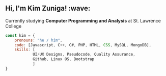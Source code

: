 <h2>Hi, I'm Kim Zuniga! :wave:</h2>

<p>Currently studying <b>Computer Programming and Analysis</b> at St. Lawrence College</p>


```javascript
const kim = {
    pronouns: "he / him",
    code: [Javascript, C++, C#, PHP, HTML, CSS, MySQL, MongoDB],
    skills: [
            UI/UX Designs, Pseudocode, Quality Assurance,
            Github, Linux OS, Bootstrap
            ]
}
```

<!--
**kimelizuniga/kimelizuniga** is a ✨ _special_ ✨ repository because its `README.md` (this file) appears on your GitHub profile.

Here are some ideas to get you started:

- 🔭 I’m currently working on ...
- 🌱 I’m currently learning ...
- 👯 I’m looking to collaborate on ...
- 🤔 I’m looking for help with ...
- 💬 Ask me about ...
- 📫 How to reach me: ...
- 😄 Pronouns: ...
- ⚡ Fun fact: ...
-->
